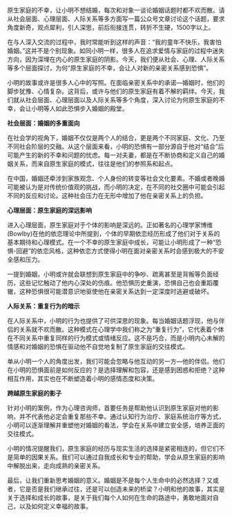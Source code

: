 原生家庭的不幸，让小明不想结婚，每次和对象一谈论婚姻话题时都不欢而散。请从社会层面、心理层面、人际关系等多方面写一篇公众号文章讨论这个话题，要求角度新奇，观点犀利，引人深思，前后衔接连贯，转折不生硬，1500字以上。

在与人深入交流的过程中，我时常能听到这样的声音：“我的童年不快乐，我害怕婚姻。”这并不是个别现象。如同小明一样，很多人在追求爱情与家庭的过程中迷失方向，因为深埋在内心的原生家庭的阴影。今天，我们便从社会、心理、人际关系等多个层面探讨，为何“原生家庭的不幸，会让人对新的亲密关系感到恐惧”。

小明的故事或许是很多人心中的写照。在面临亲密关系中的承诺—婚姻时，他们的脚步犹豫、心情复杂。这背后，或许与他们的原生家庭有着不解的羁绊。今天，我们就从社会层面、心理层面以及人际关系等多个角度，深入讨论为何原生家庭的不幸，会让小明等人如此恐惧步入婚姻的殿堂。

**社会层面：婚姻的多重面向**

在社会学的视角下，婚姻不仅仅是两个人的结合，更是两个不同家庭、文化、乃至不同社会阶层的交融。从这个层面来看，小明的恐惧有一部分源自于他对“结合”后可能产生的新的不幸和问题的忧虑。每一对夫妻，都是在不断协商和定义自己的婚姻关系，而来自原生家庭的模式，往往是他们的参照系和起点。

在中国，婚姻还牵涉到家族观念、个人身份的转变等社会文化要素。不婚或者晚婚可能被认为是对传统价值观的挑战，而小明的决定，在不同的社交圈中可能会引起不同的反应和讨论。这种社会压力在无形中增加了他在亲密关系上的负担。

**心理层面：原生家庭的深远影响**

进入心理层面，原生家庭对于个体的影响是深远的。正如著名的心理学家博维(Bowlby)在他的依恋理论中所提到，个体的早期依恋经历形成了他们对于关系的基本期待和心理模式。在一个不幸的原生家庭中成长，可能让小明形成了一种“恐惧-回避”的依恋风格，这种依恋方式使得小明在面对亲密关系时会感到极大的不安全感和压力。

一提到婚姻，小明或许就会联想到原生家庭中的争吵、疏离甚至是背叛等负面经历，这些记忆触动了他内心深处的伤痕。他恐惧历史重演，恐惧自己也会重蹈覆辙，这种恐惧很可能潜意识地驱使他在亲密关系达到一定深度时逃避或破坏。

**人际关系：重复行为的暗示**

在人际关系中，小明的行为也提供了可供深思的现象。每当婚姻话题浮现，他与伴侣的关系就不欢而散。这种模式在心理学中我们称之为“重复行为”，它代表着个体在不同关系中重复同样的行为模式或情绪反应。这不是巧合，而是小明内心未解的情感和对婚姻的恐惧在驱动他不自觉地复制了原生家庭的交往模式。

单从小明一个人的角度出发，我们可能会忽略与他互动的另一方—他的伴侣。他们在小明的恐惧面前是如何反应的？是选择理解和包容，还是感到困惑和拒绝？这种相互作用，其实也在不断塑造着小明的感情态度和决策。

**跨越原生家庭的影子**

针对小明的案例，作为心理咨询师，首要任务是帮助他认识到原生家庭对他的影响，并不代表他必定会重复那些不幸。通过认知行为治疗、家庭系统治疗等方式，小明可以逐渐理解并重塑他对婚姻的看法，学会在关系中建立安全感，培养正面的交往模式。

小明的情况提醒我们，原生家庭的经历与现实生活的选择是紧密相连的，但它们不是简单的因果关系。我们可以通过自我成长和专业的帮助，学会从原生家庭的影响中解脱出来，走向成熟的亲密关系。

最后，让我们重新思考婚姻的意义。婚姻是不是每个人生命中的必然选择？又或者，它是否是我们继承过往，还是可以创造未来的桥梁？小明和他的故事，其实是关于选择和成长的故事，是关于我们每个人如何在生命的路途中，勇敢地面对自己，以及如何定义幸福的故事。